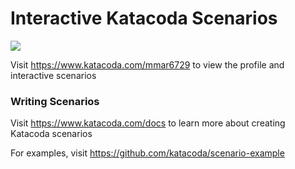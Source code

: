 # Interactive Katacoda Scenarios

[![](http://shields.katacoda.com/katacoda/mmar6729/count.svg)](https://www.katacoda.com/mmar6729 "Get your profile on Katacoda.com")

Visit https://www.katacoda.com/mmar6729 to view the profile and interactive scenarios

### Writing Scenarios
Visit https://www.katacoda.com/docs to learn more about creating Katacoda scenarios

For examples, visit https://github.com/katacoda/scenario-example
